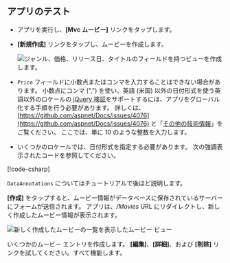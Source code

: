 
## <a name="test-the-app"></a>アプリのテスト

* アプリを実行し、**[Mvc ムービー]** リンクをタップします。
* **[新規作成]** リンクをタップし、ムービーを作成します。

  ![ジャンル、価格、リリース日、タイトルのフィールドを持つビューを作成します。](~/tutorials/first-mvc-app/adding-model/_static/movies.png)

* `Price` フィールドに小数点またはコンマを入力することはできない場合があります。 小数点にコンマ (",") を使い、英語 (米国) 以外の日付形式を使う英語以外のロケールの [jQuery 検証](https://jqueryvalidation.org/)をサポートするには、アプリをグローバル化する手順を行う必要があります。 詳しくは、[https://github.com/aspnet/Docs/issues/4076](https://github.com/aspnet/Docs/issues/4076) と「[その他の技術情報](#additional-resources)」をご覧ください。 ここでは、単に 10 のような整数を入力します。

<a name="displayformatdatelocal"></a>

* いくつかのロケールでは、日付形式を指定する必要があります。 次の強調表示されたコードを参照してください。

[!code-csharp[](~/tutorials/first-mvc-app/start-mvc/sample/MvcMovie/Models/MovieDateFormat.cs?name=snippet_1&highlight=2,10)]

`DataAnnotations` についてはチュートリアルで後ほど説明します。

**[作成]** をタップすると、ムービー情報がデータベースに保存されているサーバーにフォームが送信されます。 アプリは、*/Movies* URL にリダイレクトし、新しく作成したムービー情報が表示されます。

![新しく作成したムービーの一覧を表示したムービー ビュー](~/tutorials/first-mvc-app/adding-model/_static/h.png)

いくつかのムービー エントリを作成します。 **[編集]**、**[詳細]**、および **[削除]** リンクを試してください。すべて機能します。
